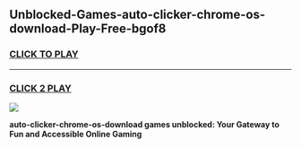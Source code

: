 
## Unblocked-Games-auto-clicker-chrome-os-download-Play-Free-bgof8
<h3>
<a href="https://premium76.site?title=auto-clicker-chrome-os-download&ref=17A">CLICK TO PLAY</a></h3>
<hr>

<h3>
<a href="https://premium76.site?title=auto-clicker-chrome-os-download&ref=17A">CLICK 2 PLAY</a>
  
</h3>

<a href="https://premium76.site?title=auto-clicker-chrome-os-download&ref=17A"><img src="https://clearcache.store/games.png"></a>


**auto-clicker-chrome-os-download games unblocked: Your Gateway to Fun and Accessible Online Gaming**

